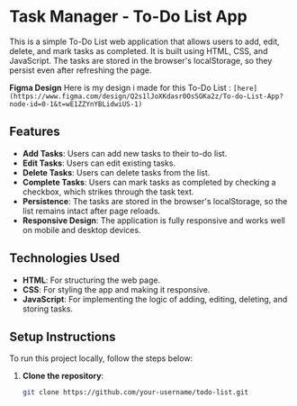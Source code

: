 # Task Manager - To-Do List App

This is a simple To-Do List web application that allows users to add, edit, delete, and mark tasks as completed. It is built using HTML, CSS, and JavaScript. The tasks are stored in the browser's localStorage, so they persist even after refreshing the page.

**Figma Design**
Here is my design i made for this To-Do List :
`[here](https://www.figma.com/design/Q2s1lJoXKdasr0OsSGKa2z/To-do-List-App?node-id=0-1&t=wE1ZZYnYBLidwiUS-1)`

## Features

- **Add Tasks**: Users can add new tasks to their to-do list.
- **Edit Tasks**: Users can edit existing tasks.
- **Delete Tasks**: Users can delete tasks from the list.
- **Complete Tasks**: Users can mark tasks as completed by checking a checkbox, which strikes through the task text.
- **Persistence**: The tasks are stored in the browser's localStorage, so the list remains intact after page reloads.
- **Responsive Design**: The application is fully responsive and works well on mobile and desktop devices.

## Technologies Used

- **HTML**: For structuring the web page.
- **CSS**: For styling the app and making it responsive.
- **JavaScript**: For implementing the logic of adding, editing, deleting, and storing tasks.

## Setup Instructions

To run this project locally, follow the steps below:


1. **Clone the repository**:
   ```bash
   git clone https://github.com/your-username/todo-list.git
